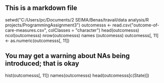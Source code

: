 ## This is a markdown file
setwd("C:/Users/pc/Documents/2 SEIMA/Benas/travail/data analysis/R projects/ProgrammingAssignment3")
outcomesss <- read.csv("outcome-of-care-measures.csv", colClasses = "character")
head(outcomesss)
ncol(outcomesss)
nrow(outcomesss)
names (outcomesss)
outcomesss[, 11] <- as.numeric(outcomesss[, 11])
 ## You may get a warning about NAs being introduced; that is okay
hist(outcomesss[, 11])
names(outcomesss)
head(outcomesss[c(State)])